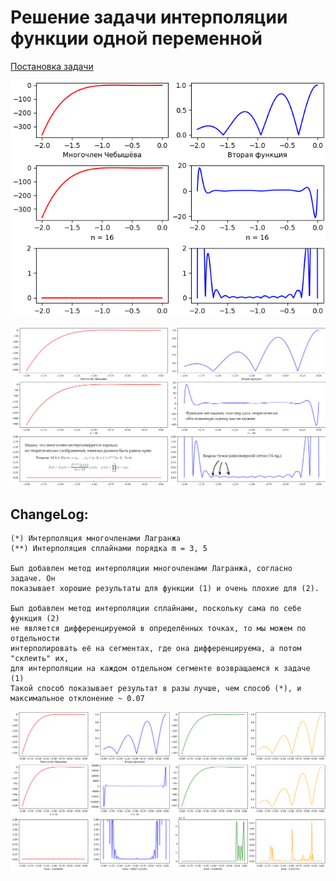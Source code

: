 # Решение задачи интерполяции функции одной переменной

[Постановка задачи](Задание.pdf)

![Приближение многочленами Лагранжа](Figure_1.png)

![Некоторые первичные наблюдения](Figure_2.png)

## ChangeLog:

    (*) Интерполяция многочленами Лагранжа
    (**) Интерполяция сплайнами порядка m = 3, 5

    Был добавлен метод интерполяции многочленами Лагранжа, согласно задаче. Он 
    показывает хорошие результаты для функции (1) и очень плохие для (2).

    Был добавлен метод интерполяции сплайнами, поскольку сама по себе функция (2)
    не является дифференцируемой в определённых точках, то мы можем по отдельности
    интерполировать её на сегментах, где она дифференцируема, а потом "склеить" их,
    для интерполяции на каждом отдельном сегменте возвращаемся к задаче (1)
    Такой способ показывает результат в разы лучше, чем способ (*), и
    максимальное отклонение ~ 0.07

![Result](Figure_3.png)

